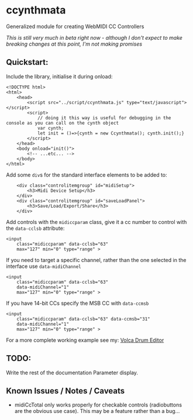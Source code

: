 # ccynthmata
 Generalized module for creating WebMIDI CC Controllers

 *This is still very much in beta right now - although I don't expect to make breaking changes at this point, I'm not making promises*

## Quickstart:
Include the library, initialise it during onload:

```
<!DOCTYPE html>
<html>
    <head>
        <script src="../script/ccynthmata.js" type="text/javascript"></script>
        <script>
            // doing it this way is useful for debugging in the console as you can call on the cynth object
            var cynth;
            let init = ()=>{cynth = new Ccynthmata(); cynth.init();}
        </script>
    </head>
    <body onload="init()">
        <!-- ...etc... -->
    </body>
</html>
```

Add some `div`s for the standard interface elements to be added to:

```
    <div class="controlitemgroup" id="midiSetup">
        <h3>Midi Device Setup</h3>
    </div>
    <div class="controlitemgroup" id="saveLoadPanel">
        <h3>Save/Load/Export/Share</h3>
    </div>
```

Add controls with the `midiccparam` class, give it a cc number to control with the `data-cclsb` attribute:

```
<input 
    class="midiccparam" data-cclsb="63"
    max="127" min="0" type="range" >
```

If you need to target a specific channel, rather than the one selected in the interface use `data-midiChannel`

```
<input 
    class="midiccparam" data-cclsb="63"
    data-midiChannel="1" 
    max="127" min="0" type="range" >
```

If you have 14-bit CCs specify the MSB CC with `data-ccmsb`

```
<input 
    class="midiccparam" data-cclsb="63" data-ccmsb="31"
    data-midiChannel="1" 
    max="127" min="0" type="range" >
```

For a more complete working example see my: [Volca Drum Editor](https://github.com/synthmata/synthmata.github.io/tree/master/volca-drum)

## TODO:
Write the rest of the documentation
Parameter display.

## Known Issues / Notes / Caveats
* midiCcTotal only works properly for checkable controls (radiobuttons are the obvious use case). This may be a feature rather than a bug...